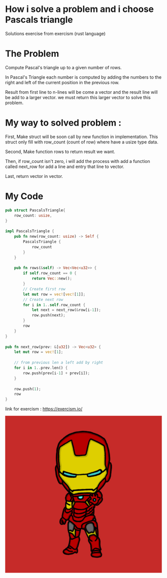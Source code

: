 # How i solve a problem and i choose Pascals triangle
Solutions exercise from exercism (rust language)

# The Problem
Compute Pascal's triangle up to a given number of rows.

In Pascal's Triangle each number is computed by adding the numbers to the right and left of the current position in the previous row.

Result from first line to n-lines will be come a vector and the result line will be add to a larger vector. we must return this larger vector to solve this problem.

# My way to solved problem :
First, Make struct will be soon call by new function in implementation. This struct only fill with row_count (count of row) where have a usize type data.

Second, Make function rows to return result we want.

Then, if row_count isn't zero, i will add the process with add a function called next_row for add a line and entry that line to vector.

Last, return vector in vector.

# My Code
```rust
pub struct PascalsTriangle{
    row_count: usize,
}

impl PascalsTriangle {
    pub fn new(row_count: usize) -> Self {
        PascalsTriangle { 
            row_count 
        }
    }

    pub fn rows(&self) -> Vec<Vec<u32>> {
        if self.row_count == 0 {
            return Vec::new();
        }
        // Create first row
        let mut row = vec![vec![1]];
        // Create next row
        for i in 1..self.row_count {
            let next = next_row(&row[i-1]);
            row.push(next);
        }
        row
    }
}

pub fn next_row(prev: &[u32]) -> Vec<u32> {
    let mut row = vec![1];
    
    // from previous len a left add by right
    for i in 1..prev.len() {
        row.push(prev[i-1] + prev[i]);
    }

    row.push(1);
    row
}
```


link for exercism : https://exercism.io/

![Image description](2690544_0.jpg)
